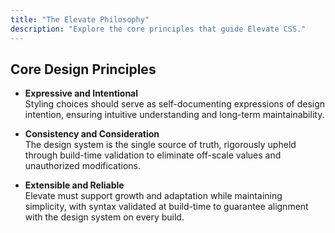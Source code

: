 ```yaml
---
title: "The Elevate Philosophy"
description: "Explore the core principles that guide Elevate CSS."
---
```


## Core Design Principles

- **Expressive and Intentional**  
  Styling choices should serve as self-documenting expressions of design intention, ensuring intuitive understanding and long-term maintainability.

- **Consistency and Consideration**  
  The design system is the single source of truth, rigorously upheld through build-time validation to eliminate off-scale values and unauthorized modifications.

- **Extensible and Reliable**  
  Elevate must support growth and adaptation while maintaining simplicity, with syntax validated at build-time to guarantee alignment with the design system on every build.
